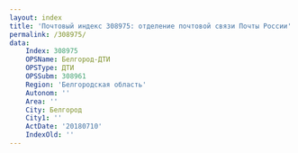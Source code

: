 ```yaml
---
layout: index
title: 'Почтовый индекс 308975: отделение почтовой связи Почты России'
permalink: /308975/
data:
    Index: 308975
    OPSName: Белгород-ДТИ
    OPSType: ДТИ
    OPSSubm: 308961
    Region: 'Белгородская область'
    Autonom: ''
    Area: ''
    City: Белгород
    City1: ''
    ActDate: '20180710'
    IndexOld: ''
---
```

